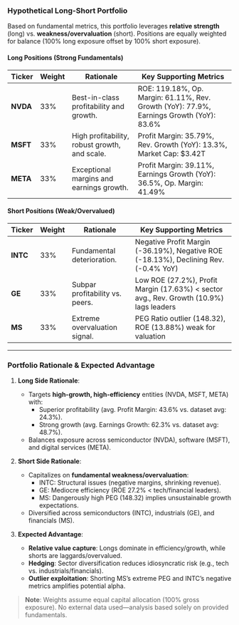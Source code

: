 ### Hypothetical Long-Short Portfolio  
Based on fundamental metrics, this portfolio leverages **relative strength** (long) vs. **weakness/overvaluation** (short). Positions are equally weighted for balance (100% long exposure offset by 100% short exposure).  

#### **Long Positions (Strong Fundamentals)**  
| Ticker | Weight | Rationale | Key Supporting Metrics |  
|--------|--------|-----------|------------------------|  
| **NVDA** | 33%    | Best-in-class profitability and growth. | ROE: 119.18%, Op. Margin: 61.11%, Rev. Growth (YoY): 77.9%, Earnings Growth (YoY): 83.6% |  
| **MSFT** | 33%    | High profitability, robust growth, and scale. | Profit Margin: 35.79%, Rev. Growth (YoY): 13.3%, Market Cap: $3.42T |  
| **META** | 33%    | Exceptional margins and earnings growth. | Profit Margin: 39.11%, Earnings Growth (YoY): 36.5%, Op. Margin: 41.49% |  

#### **Short Positions (Weak/Overvalued)**  
| Ticker | Weight | Rationale | Key Supporting Metrics |  
|--------|--------|-----------|------------------------|  
| **INTC** | 33%    | Fundamental deterioration. | Negative Profit Margin (-36.19%), Negative ROE (-18.13%), Declining Rev. (-0.4% YoY) |  
| **GE**  | 33%    | Subpar profitability vs. peers. | Low ROE (27.2%), Profit Margin (17.63%) < sector avg., Rev. Growth (10.9%) lags leaders |  
| **MS**  | 33%    | Extreme overvaluation signal. | PEG Ratio outlier (148.32), ROE (13.88%) weak for valuation |  

---

### **Portfolio Rationale & Expected Advantage**  
1. **Long Side Rationale**:  
   - Targets **high-growth, high-efficiency** entities (NVDA, MSFT, META) with:  
     - Superior profitability (avg. Profit Margin: 43.6% vs. dataset avg: 24.3%).  
     - Strong growth (avg. Earnings Growth: 62.3% vs. dataset avg: 48.7%).  
   - Balances exposure across semiconductor (NVDA), software (MSFT), and digital services (META).  

2. **Short Side Rationale**:  
   - Capitalizes on **fundamental weakness/overvaluation**:  
     - INTC: Structural issues (negative margins, shrinking revenue).  
     - GE: Mediocre efficiency (ROE 27.2% < tech/financial leaders).  
     - MS: Dangerously high PEG (148.32) implies unsustainable growth expectations.  
   - Diversified across semiconductors (INTC), industrials (GE), and financials (MS).  

3. **Expected Advantage**:  
   - **Relative value capture**: Longs dominate in efficiency/growth, while shorts are laggards/overvalued.  
   - **Hedging**: Sector diversification reduces idiosyncratic risk (e.g., tech vs. industrials/financials).  
   - **Outlier exploitation**: Shorting MS’s extreme PEG and INTC’s negative metrics amplifies potential alpha.  

> **Note**: Weights assume equal capital allocation (100% gross exposure). No external data used—analysis based solely on provided fundamentals.
